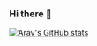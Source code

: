 ### Hi there 👋
[![Arav's GitHub stats](https://github-readme-stats.vercel.app/api?username=aravadani)](https://github.com/anuraghazra/github-readme-stats)

<!--
**aravadani/aravadani** is a ✨ _special_ ✨ repository because its `README.md` (this file) appears on your GitHub profile.

Here are some ideas to get you started:

- 🔭 I’m currently working on ...
- 🌱 I’m currently learning ...
- 👯 I’m looking to collaborate on ...
- 🤔 I’m looking for help with ...
- 💬 Ask me about ...
- 📫 How to reach me: ...
- 😄 Pronouns: ...
- ⚡ Fun fact: ...
-->
